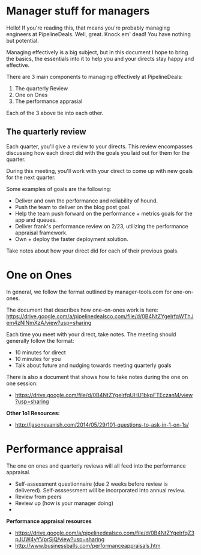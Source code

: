 # Manager stuff for managers

Hello!  If you're reading this, that means you're probably managing engineers at PipelineDeals.  Well, great.  Knock em' dead!  You have nothing but potential.

Managing effectively is a big subject, but in this document I hope to bring the basics, the essentials into it to help you and your directs stay happy and effective.

There are 3 main components to managing effectively at PipelineDeals:

1.  The quarterly Review
2.  One on Ones
3.  The performance apprasial

Each of the 3 above tie into each other.

## The quarterly review

Each quarter, you'll give a review to your directs.  This review encompasses discussing how each direct did with the goals you laid out for them for the quarter.

During this meeting, you'll work with your direct to come up with new goals for the next quarter.

Some examples of goals are the following:

* Deliver and own the performance and reliability of hound.
* Push the team to deliver on the blog post goal.
* Help the team push forward on the performance + metrics goals for the app and queues.
* Deliver frank's performance review on 2/23, utilizing the performance appraisal framework.
* Own + deploy the faster deployment solution.

Take notes about how your direct did for each of their previous goals.


# One on Ones

In general, we follow the format outlined by manager-tools.com for one-on-ones.

The document that describes how one-on-ones work is here: https://drive.google.com/a/pipelinedealsco.com/file/d/0B4NtZYgeIrfqWThJem4zNlNmXzA/view?usp=sharing

Each time you meet with your direct, take notes.  The meeting should generally follow the format:

* 10 minutes for direct
* 10 minutes for you
* Talk about future and nudging towards meeting quarterly goals

There is also a document that shows how to take notes during the one on one session:

* https://drive.google.com/file/d/0B4NtZYgeIrfqUHU1bkpFTEczanM/view?usp=sharing

**Other 1o1 Resources:**

* http://jasonevanish.com/2014/05/29/101-questions-to-ask-in-1-on-1s/

# Performance appraisal

The one on ones and quarterly reviews will all feed into the performance appraisal.

* Self-assessment questionnaire (due 2 weeks before review is delivered).  Self-asssessment will be incorporated into annual review.
* Review from peers
* Review up (how is your manager doing)
*

**Performance appraisal resources**

* https://drive.google.com/a/pipelinedealsco.com/file/d/0B4NtZYgeIrfqZ3pJUW4yYVprSjQ/view?usp=sharing
* http://www.businessballs.com/performanceappraisals.htm

